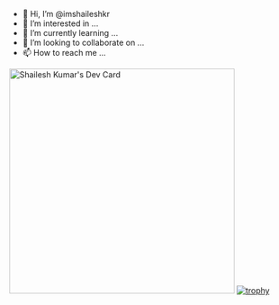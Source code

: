 - 👋 Hi, I’m @imshaileshkr
- 👀 I’m interested in ...
- 🌱 I’m currently learning ...
- 💞️ I’m looking to collaborate on ...
- 📫 How to reach me ...

<!---
imshaileshkr/imshaileshkr is a ✨ special ✨ repository because its `README.md` (this file) appears on your GitHub profile.
You can click the Preview link to take a look at your changes.
--->
<a href="https://app.daily.dev/Shaileshkr"><img src="https://api.daily.dev/devcards/039a7fac1e2d4e9f805c49101929d4e5.png?r=wlu" width="400" alt="Shailesh Kumar's Dev Card"/></a>
[![trophy](https://github-profile-trophy.vercel.app/?username=imshaileshkr)](https://github.com/ryo-ma/github-profile-trophy)
